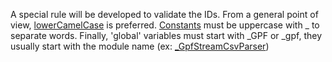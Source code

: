 A special rule will be developed to validate the IDs.
From a general point of view, [lowerCamelCase](https://en.wikipedia.org/wiki/Camel_case) is preferred.
[Constants](https://en.wikipedia.org/wiki/Constant_%28computer_programming%29) must be uppercase with _ to separate
words. Finally, 'global' variables must start with _GPF or _gpf, they usually start with the module name
(ex: [_GpfStreamCsvParser](https://github.com/ArnaudBuchholz/gpf-js/blob/master/src/stream/csv/parser.js#L49))
